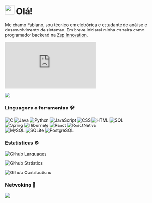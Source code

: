 
<h1><img src="https://emojis.slackmojis.com/emojis/images/1531849430/4246/blob-sunglasses.gif?1531849430" width="30"/> Olá! </h1>

Me chamo Fabiano, sou técnico em eletrônica e estudante de análise e desenvolvimento de sistemas. Em breve iniciarei minha carreira como programador backend na <a href="https://www.zup.com.br/">Zup Innovation</a>.

<iframe src="https://w2.countingdownto.com/3598363"
	width="300"
	height="154"
	frameborder="0"></iframe>

![](http://estruyf-github.azurewebsites.net/api/VisitorHit?user=birojow&repo=birojow&countColorcountColor)

### Linguagens e ferramentas 🛠  
![C](https://img.shields.io/badge/-C-05122A?style=flat&color=green)&nbsp;![Java](https://img.shields.io/badge/-Java-05122A?style=flat&color=green)&nbsp;![Python](https://img.shields.io/badge/-Python-05122A?style=flat&color=green)&nbsp;![JavaScript](https://img.shields.io/badge/-JavaScript-05122A?style=flat&color=green)&nbsp;![CSS](https://img.shields.io/badge/-CSS-05122A?style=flat&color=green)&nbsp;![HTML](https://img.shields.io/badge/-HTML-05122A?style=flat&color=green)&nbsp;![SQL](https://img.shields.io/badge/-SQL-05122A?style=flat&color=green)&nbsp;  
![Spring](https://img.shields.io/badge/-Spring-05122A?style=flat&color=orange)&nbsp;![Hibernate](https://img.shields.io/badge/-Hibernate-05122A?style=flat&color=orange)&nbsp;![React](https://img.shields.io/badge/-React-05122A?style=flat&color=orange)&nbsp;![ReactNative](https://img.shields.io/badge/-ReactNative-05122A?style=flat&color=orange)&nbsp;  
![MySQL](https://img.shields.io/badge/-MySQL-05122A?style=flat&color=yellow)&nbsp;![SQLite](https://img.shields.io/badge/-SQLite-05122A?style=flat&color=yellow)&nbsp;![PostgreSQL](https://img.shields.io/badge/-PostgreSQL-05122A?style=flat&color=yellow)&nbsp;  


### Estatísticas ⚙️

![Github Languages](https://github-readme-stats.vercel.app/api/top-langs/?username=birojow&layout=compact&count_private=true)

![Github Statistics](https://github-readme-stats.vercel.app/api/?username=birojow&count_private=true&show_icons=true)

![Github Contributions](https://github-readme-streak-stats.herokuapp.com/?user=birojow&hide_border=true)

### Netwoking 🤝

<p align="left">

<a href="https://www.linkedin.com/in/fabiano-augusto-de-mello-475224178/"><img src="https://img.shields.io/badge/-LinkedIn-0077B5?style=flat&logo=Linkedin&logoColor=white"/></a>

</p>

